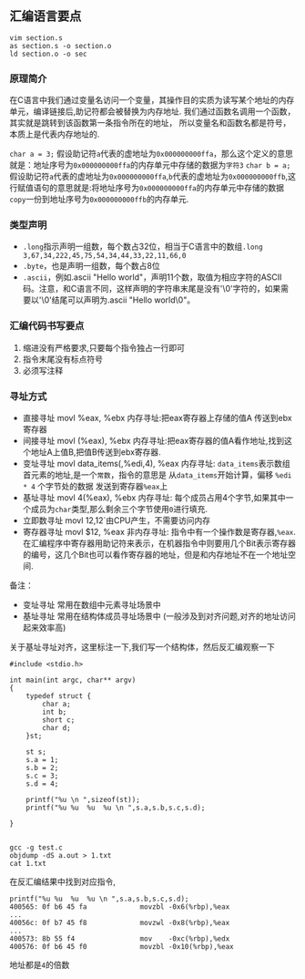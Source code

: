 ## 汇编语言要点
    
    vim section.s 
    as section.s -o section.o
    ld section.o -o sec

### 原理简介

在C语言中我们通过变量名访问一个变量，其操作目的实质为读写某个地址的内存单元，编译链接后,助记符都会被替换为内存地址.
我们通过函数名调用一个函数，其实就是跳转到该函数第一条指令所在的地址，
所以变量名和函数名都是符号，本质上是代表内存地址的.

 `char a = 3;` 假设助记符`a`代表的虚地址为`0x000000000ffa`，那么这个定义的意思就是：地址序号为`0x000000000ffa`的内存单元中存储的数据为`字符3`
 `char b = a;` 假设助记符`a`代表的虚地址为`0x000000000ffa`,`b`代表的虚地址为`0x000000000ffb`,这行赋值语句的意思就是:将地址序号为`0x000000000ffa`的内存单元中存储的数据`copy`一份到地址序号为`0x000000000ffb`的内存单元.

### 类型声明

 - `.long`指示声明一组数，每个数占32位，相当于C语言中的数组`.long 3,67,34,222,45,75,54,34,44,33,22,11,66,0`
 - `.byte`，也是声明一组数，每个数占8位
 - `.ascii`，例如.ascii "Hello world"，声明11个数，取值为相应字符的ASCII码。注意，和C语言不同，这样声明的字符串末尾是没有'\0'字符的，如果需要以'\0'结尾可以声明为.ascii "Hello world\0"。 
 
### 汇编代码书写要点

 1. 缩进没有严格要求,只要每个指令独占一行即可
 1. 指令末尾没有标点符号
 1. 必须写注释

### 寻址方式

 - 直接寻址       movl %eax, %ebx                内存寻址:把eax寄存器上存储的值A 传送到ebx寄存器
 - 间接寻址       movl (%eax), %ebx              内存寻址:把eax寄存器的值A看作地址,找到这个地址A上值B,把值B传送到ebx寄存器. 
 - 变址寻址       movl data_items(,%edi,4), %eax 内存寻址: `data_items`表示数组首元素的地址,是一个`常数`，指令的意思是 从`data_items`开始计算，偏移 `%edi * 4` 个字节处的数据 发送到寄存器`%eax`上
 - 基址寻址       movl 4(%eax), %ebx             内存寻址:  每个成员占用4个字节,如果其中一个成员为`char`类型,那么剩余三个字节使用`0`进行填充.
 - 立即数寻址     movl $12, %eax                 非内存寻址：指令中有一个操作数是立即数 `$12`由CPU产生，不需要访问内存
 - 寄存器寻址     movl $12, %eax                 非内存寻址: 指令中有一个操作数是寄存器,`%eax`.在汇编程序中寄存器用助记符来表示，在机器指令中则要用几个Bit表示寄存器的编号，这几个Bit也可以看作寄存器的地址，但是和内存地址不在一个地址空间.                 
                         
备注：

 - 变址寻址  常用在数组中元素寻址场景中
 - 基址寻址  常用在结构体成员寻址场景中 (一般涉及到对齐问题,对齐的地址访问起来效率高)
 
关于基址寻址对齐，这里标注一下,我们写一个结构体，然后反汇编观察一下

    #include <stdio.h>
    
    int main(int argc, char** argv)
    {
        typedef struct {
            char a;
            int b;
            short c;
            char d;
        }st;
    
        st s;
        s.a = 1;
        s.b = 2;
        s.c = 3;
        s.d = 4;
    
        printf("%u \n ",sizeof(st));
        printf("%u %u  %u  %u \n ",s.a,s.b,s.c,s.d);
    
    }
    
    
    gcc -g test.c  
    objdump -dS a.out > 1.txt
    cat 1.txt

在反汇编结果中找到对应指令,

    printf("%u %u  %u  %u \n ",s.a,s.b,s.c,s.d);
    400565:	0f b6 45 fa          	movzbl -0x6(%rbp),%eax
    ...
    40056c:	0f b7 45 f8          	movzwl -0x8(%rbp),%eax
    ...
    400573:	8b 55 f4             	mov    -0xc(%rbp),%edx
    400576:	0f b6 45 f0          	movzbl -0x10(%rbp),%eax

地址都是`4`的倍数